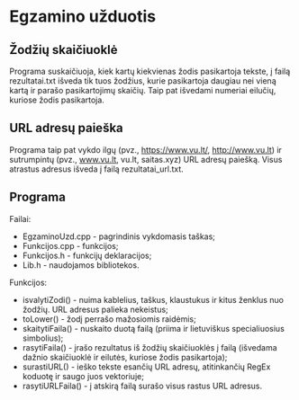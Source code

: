 # Egzamino užduotis  

## Žodžių skaičiuoklė  

Programa suskaičiuoja, kiek kartų kiekvienas žodis pasikartoja tekste, į failą rezultatai.txt išveda tik tuos žodžius, kurie pasikartoja daugiau nei vieną kartą ir parašo pasikartojimų skaičių. Taip pat išvedami numeriai eilučių, kuriose žodis pasikartoja.  

## URL adresų paieška  

Programa taip pat vykdo ilgų (pvz., https://www.vu.lt/, http://www.vu.lt) ir sutrumpintų (pvz.,  www.vu.lt, vu.lt, saitas.xyz) URL adresų paiešką. Visus atrastus adresus išveda į failą rezultatai_url.txt.  


## Programa  

Failai:  

- EgzaminoUzd.cpp - pagrindinis vykdomasis taškas;  
- Funkcijos.cpp - funkcijos;  
- Funkcijos.h - funkcijų deklaracijos;  
- Lib.h - naudojamos bibliotekos.  

Funkcijos:  

- isvalytiZodi() - nuima kablelius, taškus, klaustukus ir kitus ženklus nuo žodžių. URL adresus palieka nekeistus;
- toLower() - žodį perrašo mažosiomis raidėmis;
- skaitytiFaila() - nuskaito duotą failą (priima ir lietuviškus specialiuosius simbolius);
- rasytiFaila() - įrašo rezultatus iš žodžių skaičiuoklės į failą (išvedama dažnio skaičiuoklė ir eilutės, kuriose žodis pasikartoja);
- surastiURL() - ieško tekste esančių URL adresų, atitinkančių RegEx koduotę ir saugo juos vektoriuje;
- rasytiURLFaila() - į atskirą failą surašo visus rastus URL adresus.  